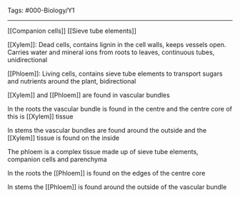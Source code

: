 Tags: #000-Biology/Y1

---
[[Companion cells]]
[[Sieve tube elements]]

[[Xylem]]: Dead cells, contains lignin in the cell walls, keeps vessels open. Carries water and mineral ions from roots to leaves, continuous tubes, unidirectional

[[Phloem]]: Living cells, contains sieve tube elements to transport sugars and nutrients around the plant, bidirectional

[[Xylem]] and [[Phloem]] are found in vascular bundles

In the roots the vascular bundle is found in the centre and the centre core of this is [[Xylem]] tissue

In stems the vascular bundles are found around the outside and the [[Xylem]] tissue is found on the inside

The phloem is a complex tissue made up of sieve tube elements, companion cells and parenchyma

In the roots the [[Phloem]] is found on the edges of the centre core

In stems the [[Phloem]] is found around the outside of the vascular bundle
